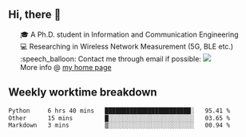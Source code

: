 <h2 > Hi, there 👋 </h3>

<div >
 <ul>
 🎓 A Ph.D. student in Information and Communication Engineering <br>
 💻 Researching in Wireless Network Measurement (5G, BLE etc.)<br>
 :speech_balloon: Contact me through email if possible: <a href="mailto:ethanjia@sjtu.edu.cn"><img src="https://img.shields.io/badge/-ethanjia@sjtu.edu.cn-c14438?style=plastic&logo=Gmail&logoColor=white&link=mailto:mailto:ethanjia@sjtu.edu.cn"></a> <br>
  More info @ <a href="https://haifengjia.github.io">my home page</a>
 </ul>
</div>

<h2 >
Weekly worktime breakdown
</h1>


<!--START_SECTION:waka-->

```txt
Python     6 hrs 40 mins   ████████████████████████░   95.41 %
Other      15 mins         █░░░░░░░░░░░░░░░░░░░░░░░░   03.65 %
Markdown   3 mins          ▒░░░░░░░░░░░░░░░░░░░░░░░░   00.94 %
```

<!--END_SECTION:waka-->



